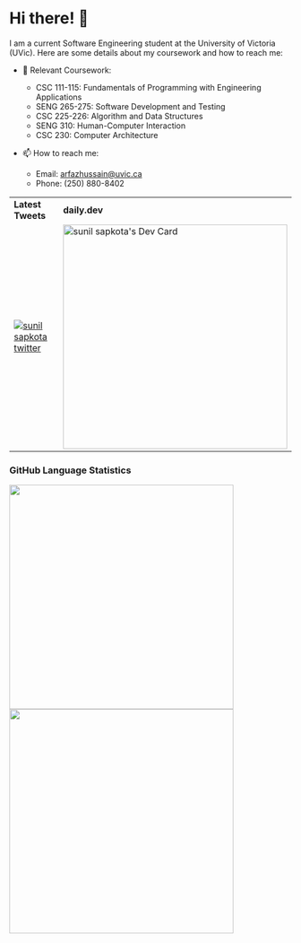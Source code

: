 # Hi there! 👋

I am a current Software Engineering student at the University of Victoria (UVic). Here are some details about my coursework and how to reach me:

- 🌱 Relevant Coursework:

  - CSC 111-115: Fundamentals of Programming with Engineering Applications
  - SENG 265-275: Software Development and Testing
  - CSC 225-226: Algorithm and Data Structures
  - SENG 310: Human-Computer Interaction
  - CSC 230: Computer Architecture
- 📫 How to reach me:

  - Email: arfazhussain@uvic.ca
  - Phone: (250) 880-8402

<div align="center">
    <table >
     <tr>
        <td><b>Latest Tweets</b></td>
        <td><b>daily.dev</b></td>
     </tr>
     <tr>
       <td><a href="https://twitter.com/sunilsapkota09"><img src="https://github-readme-twitter-gazf.vercel.app/api?id=sunilsapkota09" alt="sunil sapkota twitter" > </img></a></td>
        <td> <a href="https://app.daily.dev/sunil-9"><img src="https://api.daily.dev/devcards/426421ecec8c4819927d5698b72edced.png?r=5tr" width="400" alt="sunil sapkota's Dev Card"/></a></td>
     </tr>
    </table>
    </div>

### GitHub Language Statistics

<img src="https://github-readme-stats.vercel.app/api/top-langs?username=zluvsand&layout=compact&theme=algolia&show_icons=true" width="400">
<img src="https://github-readme-stats.vercel.app/api?username=arfazhxss&theme=algolia&show_icons=true" width="400">


<!---
arfazhuss/arfazhuss is a ✨ special ✨ repository because its `README.md` (this file) appears on your GitHub profile.
You can click the Preview link to take a look at your changes.
--->
